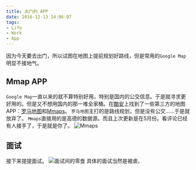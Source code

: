 ```yaml
---
title: 出门的 APP
date: 2016-12-13 14:06:07
tags:
- Life
- Work
- App
---
```

因为今天要去出门，所以试图在地图上提前规划好路线，但是常用的`Google Map`明显不接地气。
<!--more-->
## Mmap APP
`Google Map`一直以来的就不算特别好用，特别是国内的公交信息。于是就寻求更好用的。但是又不想用国内的那一堆全家桶。在[酷安](http://coolapk.com/)上找到了一些第三方的地图APP：[罗马地图](http://coolapk.com/apk/kh.android.map)和[Mmaps](http://coolapk.com/apk/dg.shenm233.mmaps)。
`罗马地图`主打的是路线规划，但是没有公交……于是就放弃了。
`Mmaps`直接用的是高德的数据源。而且上次更新是在5月份。看评论已经有人接手了，于是就是你了。
![Mmaps](https://github.com/shenm233/Mmaps/raw/master/screenshots/0.png)

## 面试
接下来提提面试。
![面试间的零食](https://farm2.staticflickr.com/1922/43613660080_a936efae1a_o_d.jpg)
具体的面试当然是被虐。